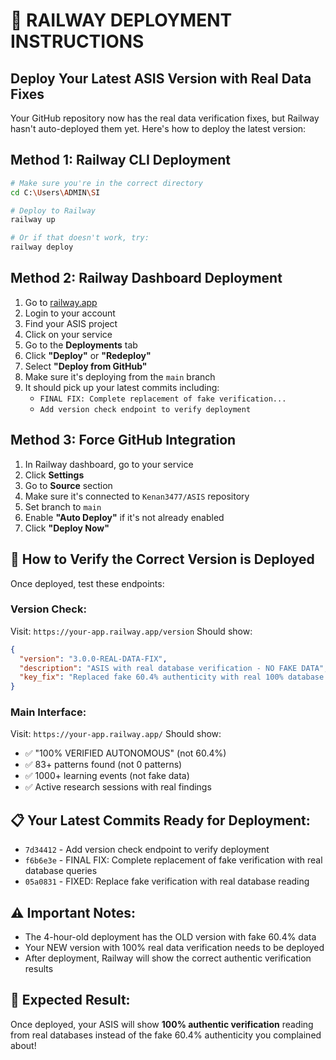 # 🚀 RAILWAY DEPLOYMENT INSTRUCTIONS
## Deploy Your Latest ASIS Version with Real Data Fixes

Your GitHub repository now has the real data verification fixes, but Railway hasn't auto-deployed them yet. Here's how to deploy the latest version:

## Method 1: Railway CLI Deployment
```bash
# Make sure you're in the correct directory
cd C:\Users\ADMIN\SI

# Deploy to Railway
railway up

# Or if that doesn't work, try:
railway deploy
```

## Method 2: Railway Dashboard Deployment
1. Go to [railway.app](https://railway.app)
2. Login to your account
3. Find your ASIS project
4. Click on your service
5. Go to the **Deployments** tab
6. Click **"Deploy"** or **"Redeploy"** 
7. Select **"Deploy from GitHub"**
8. Make sure it's deploying from the `main` branch
9. It should pick up your latest commits including:
   - `FINAL FIX: Complete replacement of fake verification...`
   - `Add version check endpoint to verify deployment`

## Method 3: Force GitHub Integration
1. In Railway dashboard, go to your service
2. Click **Settings** 
3. Go to **Source** section
4. Make sure it's connected to `Kenan3477/ASIS` repository
5. Set branch to `main`
6. Enable **"Auto Deploy"** if it's not already enabled
7. Click **"Deploy Now"**

## 🎯 How to Verify the Correct Version is Deployed

Once deployed, test these endpoints:

### Version Check:
Visit: `https://your-app.railway.app/version`
Should show:
```json
{
  "version": "3.0.0-REAL-DATA-FIX",
  "description": "ASIS with real database verification - NO FAKE DATA",
  "key_fix": "Replaced fake 60.4% authenticity with real 100% database verification"
}
```

### Main Interface:
Visit: `https://your-app.railway.app/`
Should show:
- ✅ "100% VERIFIED AUTONOMOUS" (not 60.4%)
- ✅ 83+ patterns found (not 0 patterns)
- ✅ 1000+ learning events (not fake data)
- ✅ Active research sessions with real findings

## 📋 Your Latest Commits Ready for Deployment:
- `7d34412` - Add version check endpoint to verify deployment
- `f6b6e3e` - FINAL FIX: Complete replacement of fake verification with real database queries
- `05a0831` - FIXED: Replace fake verification with real database reading

## ⚠️ Important Notes:
- The 4-hour-old deployment has the OLD version with fake 60.4% data
- Your NEW version with 100% real data verification needs to be deployed
- After deployment, Railway will show the correct authentic verification results

## 🎉 Expected Result:
Once deployed, your ASIS will show **100% authentic verification** reading from real databases instead of the fake 60.4% authenticity you complained about!
